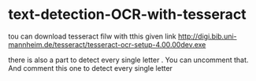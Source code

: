 # text-detection-OCR-with-tesseract
tou can download tesseract filw with tthis given link
http://digi.bib.uni-mannheim.de/tesseract/tesseract-ocr-setup-4.00.00dev.exe

there is also a part to detect every single letter . You can uncomment that.
And comment this one to detect every single letter
